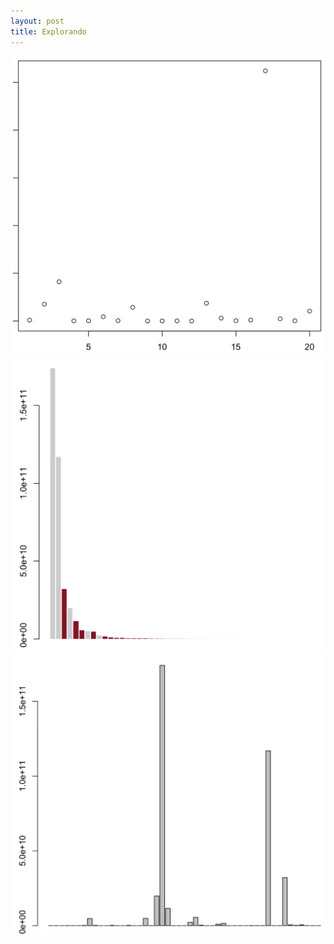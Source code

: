 ```yaml
---
layout: post
title: Explorando
---
```



![_config.yml](/images/2014/08/23/explorando_1.png)
![_config.yml](/images/2014/08/23/explorando_2.png)
![_config.yml](/images/2014/08/23/explorando_3.png)